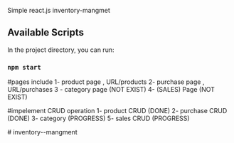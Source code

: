 Simple react.js inventory-mangmet

## Available Scripts

In the project directory, you can run:

### `npm start`

#pages include
1- product page , URL/products
2- purchase page , URL/purchases
3 - category page (NOT EXIST)
4- (SALES) Page (NOT EXIST)

#impelement CRUD operation 
1- product CRUD (DONE)
2- purchase CRUD (DONE)
3- category (PROGRESS)
5- sales CRUD (PROGRESS)

#   i n v e n t o r y - - m a n g m e n t 
 
 
